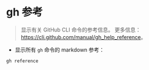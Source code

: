 # gh 参考

> 显示有关 GitHub CLI 命令的参考信息。
> 更多信息：<https://cli.github.com/manual/gh_help_reference>。

- 显示所有 `gh` 命令的 markdown 参考：

`gh reference`